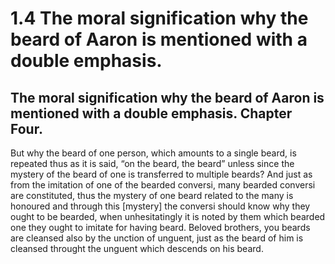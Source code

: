 # 1.4 The moral signification why the beard of Aaron is mentioned with a double emphasis.

## The moral signification why the beard of Aaron is mentioned with a double emphasis. Chapter Four.

But why the beard of one person, which amounts to a single beard, is repeated thus as it is said, “on the beard, the beard” unless since the mystery of the beard of one is transferred to multiple beards? And just as from the imitation of one of the bearded conversi, many bearded conversi are constituted, thus the mystery of one beard related to the many is honoured and through this \[mystery\] the conversi should know why they ought to be bearded, when unhesitatingly it is noted by them which bearded one they ought to imitate for having beard. Beloved brothers, you beards are cleansed also by the unction of unguent, just as the beard of him is cleansed throught the unguent which descends on his beard.

